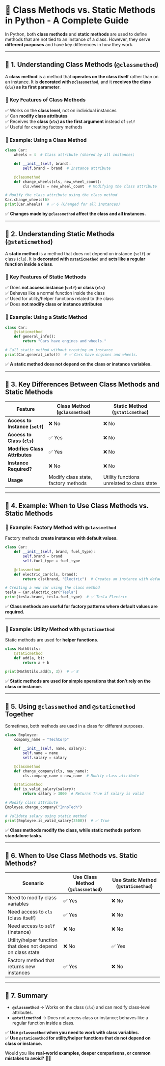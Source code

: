 # **🚀 Class Methods vs. Static Methods in Python - A Complete Guide**

In Python, both **class methods** and **static methods** are used to define methods that are not tied to an instance of a class. However, they serve **different purposes** and have key differences in how they work.

---

## **📌 1. Understanding Class Methods (`@classmethod`)**

A **class method** is a method that **operates on the class itself** rather than on an instance. It is **decorated with `@classmethod`**, and it **receives the class (`cls`) as its first parameter**.

### **🔹 Key Features of Class Methods**

✅ Works on the **class level**, not on individual instances  
✅ Can **modify class attributes**  
✅ Receives the **class (`cls`) as the first argument** instead of `self`  
✅ Useful for creating factory methods

### **🔹 Example: Using a Class Method**

```python
class Car:
    wheels = 4  # Class attribute (shared by all instances)

    def __init__(self, brand):
        self.brand = brand  # Instance attribute

    @classmethod
    def change_wheels(cls, new_wheel_count):
        cls.wheels = new_wheel_count  # Modifying the class attribute

# Modify the class attribute using the class method
Car.change_wheels(6)
print(Car.wheels)  # ✅ 6 (Changed for all instances)
```

✅ **Changes made by `@classmethod` affect the class and all instances.**

---

## **📌 2. Understanding Static Methods (`@staticmethod`)**

A **static method** is a method that does not depend on instance (`self`) or class (`cls`). It is **decorated with `@staticmethod`** and **acts like a regular function inside a class**.

### **🔹 Key Features of Static Methods**

✅ Does **not access instance (`self`) or class (`cls`)**  
✅ Behaves like a normal function inside the class  
✅ Used for utility/helper functions related to the class  
✅ Does **not modify class or instance attributes**

### **🔹 Example: Using a Static Method**

```python
class Car:
    @staticmethod
    def general_info():
        return "Cars have engines and wheels."

# Call static method without creating an instance
print(Car.general_info())  # ✅ Cars have engines and wheels.
```

✅ **A static method does not depend on the class or instance variables.**

---

## **📌 3. Key Differences Between Class Methods and Static Methods**

| Feature                         | Class Method (`@classmethod`)       | Static Method (`@staticmethod`)            |
| ------------------------------- | ----------------------------------- | ------------------------------------------ |
| **Access to Instance (`self`)** | ❌ No                               | ❌ No                                      |
| **Access to Class (`cls`)**     | ✅ Yes                              | ❌ No                                      |
| **Modifies Class Attributes**   | ✅ Yes                              | ❌ No                                      |
| **Instance Required?**          | ❌ No                               | ❌ No                                      |
| **Usage**                       | Modify class state, factory methods | Utility functions unrelated to class state |

---

## **📌 4. Example: When to Use Class Methods vs. Static Methods**

### **🔹 Example: Factory Method with `@classmethod`**

Factory methods **create instances with default values**.

```python
class Car:
    def __init__(self, brand, fuel_type):
        self.brand = brand
        self.fuel_type = fuel_type

    @classmethod
    def electric_car(cls, brand):
        return cls(brand, "Electric")  # Creates an instance with default fuel type

# Creating a new car using the class method
tesla = Car.electric_car("Tesla")
print(tesla.brand, tesla.fuel_type)  # ✅ Tesla Electric
```

✅ **Class methods are useful for factory patterns where default values are required.**

---

### **🔹 Example: Utility Method with `@staticmethod`**

Static methods are used for **helper functions**.

```python
class MathUtils:
    @staticmethod
    def add(a, b):
        return a + b

print(MathUtils.add(5, 3))  # ✅ 8
```

✅ **Static methods are used for simple operations that don’t rely on the class or instance.**

---

## **📌 5. Using `@classmethod` and `@staticmethod` Together**

Sometimes, both methods are used in a class for different purposes.

```python
class Employee:
    company_name = "TechCorp"

    def __init__(self, name, salary):
        self.name = name
        self.salary = salary

    @classmethod
    def change_company(cls, new_name):
        cls.company_name = new_name  # Modify class attribute

    @staticmethod
    def is_valid_salary(salary):
        return salary > 3000  # Returns True if salary is valid

# Modify class attribute
Employee.change_company("InnoTech")

# Validate salary using static method
print(Employee.is_valid_salary(3500))  # ✅ True
```

✅ **Class methods modify the class, while static methods perform standalone tasks.**

---

## **📌 6. When to Use Class Methods vs. Static Methods?**

| **Scenario**                                                | **Use Class Method (`@classmethod`)** | **Use Static Method (`@staticmethod`)** |
| ----------------------------------------------------------- | ------------------------------------- | --------------------------------------- |
| Need to modify class variables                              | ✅ Yes                                | ❌ No                                   |
| Need access to `cls` (class itself)                         | ✅ Yes                                | ❌ No                                   |
| Need access to `self` (instance)                            | ❌ No                                 | ❌ No                                   |
| Utility/helper function that does not depend on class state | ❌ No                                 | ✅ Yes                                  |
| Factory method that returns new instances                   | ✅ Yes                                | ❌ No                                   |

---

## **📌 7. Summary**

- **`@classmethod`** → Works on the class (`cls`) and can modify class-level attributes.
- **`@staticmethod`** → Does not access class or instance; behaves like a regular function inside a class.

✅ **Use `@classmethod` when you need to work with class variables.**  
✅ **Use `@staticmethod` for utility/helper functions that do not depend on class or instance.**

Would you like **real-world examples, deeper comparisons, or common mistakes to avoid?** 🚀🐍
